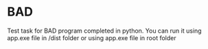 # BAD
Test task for BAD program completed in python. You can run it using app.exe file in /dist folder or using app.exe file in root folder
